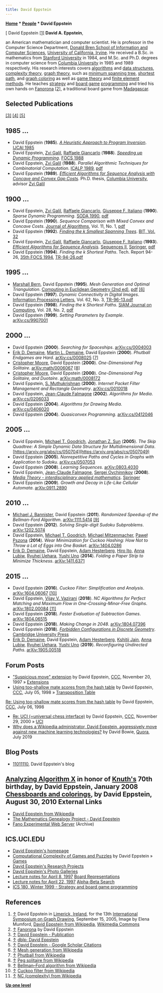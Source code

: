 ```yaml
---
title: David Eppstein
---
```

**[Home](Home "Home") * [People](People "People") * David Eppstein**

\[ David Eppstein <a id="cite-note-1" href="#cite-ref-1">[1]</a>
**David A. Eppstein**,

an American mathematician and computer scientist.
He is professor in the Computer Science Department, [Donald Bren School of Information and Computer Sciences](https://en.wikipedia.org/wiki/Donald_Bren_School_of_Information_and_Computer_Sciences), [University of California, Irvine](https://en.wikipedia.org/wiki/University_of_California,_Irvine).
He received a B.Sc. in mathematics from [Stanford University](Stanford_University "Stanford University") in 1984, and M.Sc. and Ph.D. degrees in computer science from [Columbia University](Columbia_University "Columbia University") in 1985 and 1989 respectively.
His research interests covers [algorithms](Algorithms "Algorithms") and [data structures](Data "Data"), [complexity theory](https://en.wikipedia.org/wiki/Computational_complexity_theory), [graph theory](https://en.wikipedia.org/wiki/Graph_theory), such as [minimum spanning tree](https://en.wikipedia.org/wiki/Minimum_spanning_tree), [shortest path](https://en.wikipedia.org/wiki/Shortest_path_problem), and [graph coloring](https://en.wikipedia.org/wiki/Graph_coloring) as well as [game theory](Games "Games") and [finite element methods](https://en.wikipedia.org/wiki/Finite_element_method).
He teaches [strategy](https://en.wikipedia.org/wiki/Strategy_game) and [board game](https://en.wikipedia.org/wiki/Board_game) [programming](Programming "Programming") and tried his own hands on [Fanorona](https://en.wikipedia.org/wiki/Fanorona) <a id="cite-note-2" href="#cite-ref-2">[2]</a>,
a traditional board game from [Madagascar](https://en.wikipedia.org/wiki/Madagascar).

## Selected Publications

<a id="cite-note-3" href="#cite-ref-3">[3]</a> <a id="cite-note-4" href="#cite-ref-4">[4]</a> <a id="cite-note-5" href="#cite-ref-5">[5]</a>

## 1985 ...

- David Eppstein (**1985**). *[A Heuristic Approach to Program Inversion](https://www.semanticscholar.org/paper/A-Heuristic-Approach-to-Program-Inversion-Eppstein/3f259f7bab6ebce1071e1aafb808a8948907eed2)*. [IJCAI 1985](Conferences#IJCAI1985 "Conferences")
- David Eppstein, [Zvi Galil](Mathematician#ZviGalil "Mathematician"), [Raffaele Giancarlo](Mathematician#RGiancarlo "Mathematician") (**1988**). *[Speeding up Dynamic Programming](https://ieeexplore.ieee.org/document/21965)*. [FOCS 1988](https://dblp.uni-trier.de/db/conf/focs/focs88.html)
- David Eppstein, [Zvi Galil](Mathematician#ZviGalil "Mathematician") (**1988**). *Parallel Algorithmic Techniques for Combinatorial Computation*. [ICALP 1989](https://dblp.uni-trier.de/db/conf/icalp/icalp89.html), [pdf](https://www.ics.uci.edu/~eppstein/pubs/EppGal-ICALP-89.pdf)
- David Eppstein (**1989**). *[Efficient Algorithms for Sequence Analysis with Concave and Convex Gap Costs](https://www.semanticscholar.org/paper/Efficient-algorithms-for-sequence-analysis-with-and-Eppstein/9ac9030f63ecc04ada24ebfcd159da9d8817156f)*. Ph.D. thesis, [Columbia University](Columbia_University "Columbia University"), advisor [Zvi Galil](Mathematician#ZviGalil "Mathematician")

## 1900 ...

- David Eppstein, [Zvi Galil](Mathematician#ZviGalil "Mathematician"), [Raffaele Giancarlo](Mathematician#RGiancarlo "Mathematician"), [Giuseppe F. Italiano](Mathematician#GFItaliano "Mathematician") (**1990**). *Sparse Dynamic Programming*. [SODA 1990](https://dblp.uni-trier.de/db/conf/soda/soda90.html), [pdf](http://www.cs.ust.hk/mjg_lib/bibs/DPSu/DPSu.Files/p513-eppstein.pdf)
- David Eppstein (**1990**). *Sequence Comparison with Mixed Convex and Concave Costs*. [Journal of Algorithms](https://www.journals.elsevier.com/journal-of-algorithms), Vol. 11, No. 1, [pdf](https://www.ics.uci.edu/~eppstein/pubs/Epp-Algs-90.pdf)
- David Eppstein (**1992**). *[Finding the k Smallest Spanning Trees](https://link.springer.com/article/10.1007/BF01994879)*. [BIT, Vol. 32](https://dblp.uni-trier.de/db/journals/bit/bit32.html)
- David Eppstein, [Zvi Galil](Mathematician#ZviGalil "Mathematician"), [Raffaele Giancarlo](Mathematician#RGiancarlo "Mathematician"), [Giuseppe F. Italiano](Mathematician#GFItaliano "Mathematician") (**1993**). *[Efficient Algorithms for Sequence Analysis](https://link.springer.com/chapter/10.1007/978-1-4613-9323-8_17)*. [Sequences II](https://link.springer.com/book/10.1007/978-1-4613-9323-8), [Springer](https://en.wikipedia.org/wiki/Springer_Science%2BBusiness_Media), [pdf](https://www.ics.uci.edu/~eppstein/pubs/EppGalGia-IAWS-91.pdf)
- David Eppstein (**1994**). *Finding the k Shortest Paths*. Tech. Report 94-26, [35th FOCS 1994](https://dblp.uni-trier.de/db/conf/focs/focs94.html), [TR-94-26.pdf](https://www.ics.uci.edu/%7Eeppstein/pubs/Epp-TR-94-26.pdf)

## 1995 ...

- [Marshall Bern](Mathematician#MBern "Mathematician"), David Eppstein (**1995**). *Mesh Generation and Optimal Triangulation*. [Computing in Euclidean Geometry (2nd ed)](https://www.worldscientific.com/worldscibooks/10.1142/2463), [pdf](https://www.ics.uci.edu/~eppstein/pubs/BerEpp-CEG-95.pdf) <a id="cite-note-6" href="#cite-ref-6">[6]</a>
- David Eppstein (**1997**). *Dynamic Connectivity in Digital Images*. [Information Processing Letters](https://en.wikipedia.org/wiki/Information_Processing_Letters), Vol. 62, No. 3, [TR-96-13.pdf](https://www.ics.uci.edu/~eppstein/pubs/Epp-TR-96-13.pdf)
- David Eppstein (**1998**). *Finding the k Shortest Paths*. [SIAM Journal on Computing](https://en.wikipedia.org/wiki/SIAM_Journal_on_Computing), Vol. 28, No. 2, [pdf](https://www.ics.uci.edu/~eppstein/pubs/Epp-SJC-98.pdf)
- David Eppstein (**1999**). *Setting Parameters by Example*. [arXiv:cs/9907001](https://arxiv.org/abs/cs/9907001)

## 2000 ...

- David Eppstein (**2000**). *Searching for Spaceships*. [arXiv:cs/0004003](https://arxiv.org/abs/cs/0004003)
- [Erik D. Demaine](Erik_D._Demaine "Erik D. Demaine"), [Martin L. Demaine](index.php?title=Martin_L._Demaine&action=edit&redlink=1 "Martin L. Demaine (page does not exist)"), David Eppstein (**2000**). *Phutball Endgames are Hard*. [arXiv:cs/0008025](https://arxiv.org/abs/cs/0008025) <a id="cite-note-7" href="#cite-ref-7">[7]</a>
- [Cristopher Moore](https://dblp.uni-trier.de/pers/hd/m/Moore:Cristopher), David Eppstein (**2000**). *One-Dimensional Peg Solitaire*. [arXiv:math/0006067](https://arxiv.org/abs/math/0006067) <a id="cite-note-8" href="#cite-ref-8">[8]</a>
- [Cristopher Moore](https://dblp.uni-trier.de/pers/hd/m/Moore:Cristopher), David Eppstein (**2000**). *One-Dimensional Peg Solitaire, and Duotaire*. [arXiv:math/0008172](https://arxiv.org/abs/math/0008172)
- David Eppstein, [S. Muthukrishnan](Mathematician#SMMuthukrishnan "Mathematician") (**2000**). *Internet Packet Filter Management and Rectangle Geometry*. [arXiv:cs/0010018](https://arxiv.org/abs/cs/0010018)
- David Eppstein, [Jean-Claude Falmagne](Mathematician#JCFalmagne "Mathematician") (**2002**). *Algorithms for Media*. [arXiv:cs/0206033](https://arxiv.org/abs/cs/0206033)
- David Eppstein (**2004**). *Algorithms for Drawing Media*. [arXiv:cs/0406020](https://arxiv.org/abs/cs/0406020)
- David Eppstein (**2004**). *Quasiconvex Programming*. [arXiv:cs/0412046](https://arxiv.org/abs/cs/0412046)

## 2005 ...

- David Eppstein, [Michael T. Goodrich](Mathematician#MTGoodrich "Mathematician"), [Jonathan Z. Sun](https://dblp.uni-trier.de/pers/hd/s/Sun:Jonathan_Z=) (**2005**). *The Skip Quadtree: A Simple Dynamic Data Structure for Multidimensional Data*. [https://arxiv.org/abs/cs/050704](https://arxiv.org/abs/cs/0507049)
- David Eppstein (**2005**). *Nonrepetitive Paths and Cycles in Graphs with Application to Sudoku*. [arXiv:cs/0507053](https://arxiv.org/abs/cs/0507053)
- David Eppstein (**2008**). *Learning Sequences*. [arXiv:0803.4030](https://arxiv.org/abs/0803.4030)
- David Eppstein, [Jean-Claude Falmagne](Mathematician#JCFalmagne "Mathematician"), [Sergei Ovchinnikov](https://dblp.uni-trier.de/pers/hd/o/Ovchinnikov:Sergei) (**2008**). *[Media Theory - interdisciplinary applied mathematics](https://link.springer.com/book/10.1007%2F978-3-540-71697-6)*. [Springer](https://en.wikipedia.org/wiki/Springer_Science%2BBusiness_Media)
- David Eppstein (**2009**). *Growth and Decay in Life-Like Cellular Automata*. [arXiv:0911.2890](https://arxiv.org/abs/0911.2890)

## 2010 ...

- [Michael J. Bannister](Mathematician#MJBannister "Mathematician"), David Eppstein (**2011**). *Randomized Speedup of the Bellman-Ford Algorithm*. [arXiv:1111.5414](https://arxiv.org/abs/1111.5414) <a id="cite-note-9" href="#cite-ref-9">[9]</a>
- David Eppstein (**2012**). *Solving Single-digit Sudoku Subproblems*. [arXiv:1202.5074](https://arxiv.org/abs/1202.5074)
- David Eppstein, [Michael T. Goodrich](Mathematician#MTGoodrich "Mathematician"), [Michael Mitzenmacher](Mathematician#MMitzenmacher "Mathematician"), [Paweł Pszona](https://dblp.uni-trier.de/pers/hd/p/Pszona:Pawel) (**2014**). *Wear Minimization for Cuckoo Hashing: How Not to Throw a Lot of Eggs into One Basket*. [arXiv:1404.0286](https://arxiv.org/abs/1404.0286)
- [Erik D. Demaine](Erik_D._Demaine "Erik D. Demaine"), David Eppstein, [Adam Hesterberg](https://dblp.uni-trier.de/pers/hd/h/Hesterberg:Adam), [Hiro Ito](https://dblp.uni-trier.de/pers/hd/i/Ito:Hiro), [Anna Lubiw](Mathematician#ALubiw "Mathematician"), [Ryuhei Uehara](https://dblp.uni-trier.de/pers/hd/u/Uehara:Ryuhei), [Yushi Uno](https://dblp.uni-trier.de/pers/hd/u/Uno:Yushi) (**2014**). *Folding a Paper Strip to Minimize Thickness*. [arXiv:1411.6371](https://arxiv.org/abs/1411.6371)

## 2015 ...

- David Eppstein (**2016**). *Cuckoo Filter: Simplification and Analysis*. [arXiv:1604.06067](https://arxiv.org/abs/1604.06067) <a id="cite-note-10" href="#cite-ref-10">[10]</a>
- David Eppstein, [Vijay V. Vazirani](Mathematician#VVazirani "Mathematician") (**2018**). *NC Algorithms for Perfect Matching and Maximum Flow in One-Crossing-Minor-Free Graphs*. [arXiv:1802.00084](https://arxiv.org/abs/1802.00084) <a id="cite-note-11" href="#cite-ref-11">[11]</a>
- David Eppstein (**2018**). *Faster Evaluation of Subtraction Games*. [arXiv:1804.06515](https://arxiv.org/abs/1804.06515)
- David Eppstein (**2018**). *Making Change in 2048*. [arXiv:1804.07396](https://arxiv.org/abs/1804.07396)
- David Eppstein (**2018**). *[Forbidden Configurations in Discrete Geometry](https://www.ics.uci.edu/~eppstein/forbidden/)*. [Cambridge University Press](https://en.wikipedia.org/wiki/Cambridge_University_Press)
- [Erik D. Demaine](Erik_D._Demaine "Erik D. Demaine"), David Eppstein, [Adam Hesterberg](https://dblp.uni-trier.de/pers/hd/h/Hesterberg:Adam), [Kshitij Jain](https://dblp.uni-trier.de/pers/hd/j/Jain:Kshitij), [Anna Lubiw](Mathematician#ALubiw "Mathematician"), [Ryuhei Uehara](https://dblp.uni-trier.de/pers/hd/u/Uehara:Ryuhei), [Yushi Uno](https://dblp.uni-trier.de/pers/hd/u/Uno:Yushi) (**2019**). *Reconfiguring Undirected Paths*. [arXiv:1905.00518](https://arxiv.org/abs/1905.00518)

## Forum Posts

- ["Suspicious move" extension](https://www.stmintz.com/ccc/index.php?id=12201) by David Eppstein, [CCC](CCC "CCC"), November 20, 1997 » [Extensions](Extensions "Extensions")
- [Using too-shallow mate scores from the hash table](https://www.stmintz.com/ccc/index.php?id=58) by David Eppstein, [CCC](CCC "CCC"), July 05, 1998 » [Transposition Table](Transposition_Table "Transposition Table")

[Re: Using too-shallow mate scores from the hash table](https://www.stmintz.com/ccc/index.php?id=21814) by David Eppstein, [CCC](CCC "CCC"), July 06, 1998

- [Re: UCI (=universal chess interface)](https://www.stmintz.com/ccc/index.php?id=141876) by David Eppstein, [CCC](CCC "CCC"), November 29, 2000 » [UCI](UCI "UCI")
- [Why does a Wikipedia administrator, David Eppstein, aggressively move against new machine learning technologies?](https://www.quora.com/Why-does-a-Wikipedia-administrator-David-Eppstein-aggressively-move-against-new-machine-learning-technologies) by David Bowie, [Quora](https://en.wikipedia.org/wiki/Quora), July 2019

## Blog Posts

- [11011110](https://11011110.github.io/blog/), David Eppstein's blog

## [Analyzing Algorithm X](https://11011110.github.io/blog/2008/01/10/analyzing-algorithm-x.html) in honor of [Knuth's](Donald_Knuth "Donald Knuth") 70th birthday, by David Eppstein, January 2008 [Chessboards and colorings](https://11011110.github.io/blog/2010/08/30/chessboards-and-colorings.html), by David Eppstein, August 30, 2010 External Links

- [David Eppstein from Wikipedia](https://en.wikipedia.org/wiki/David_Eppstein)
- [The Mathematics Genealogy Project - David Eppstein](https://www.genealogy.math.ndsu.nodak.edu/id.php?id=120697)
- [Fano Experimental Web Server](https://archive.vn/fano.ics.uci.edu) (Archive)

## ICS.UCI.EDU

- [David Eppstein's homepage](https://www.ics.uci.edu/%7Eeppstein/)
- [Computational Complexity of Games and Puzzles](https://www.ics.uci.edu/~eppstein/cgt/hard.html) by David Eppstein » [Games](Games "Games")
- [David Eppstein's Research Projects](https://www.ics.uci.edu/%7Eeppstein/projects/)
- [David Eppstein's Photo Galleries](https://www.ics.uci.edu/%7Eeppstein/pix/)
- [Lecture notes for April 8, 1997](https://www.ics.uci.edu/%7Eeppstein/180a/970408.html) [Board Representations](Board_Representation "Board Representation")
- [Lecture notes for April 22, 1997](https://www.ics.uci.edu/%7Eeppstein/180a/970422.html) [Alpha-Beta Search](Alpha-Beta "Alpha-Beta")
- [ICS 180, Winter 1999 - Strategy and board game programming](https://www.ics.uci.edu/~eppstein/180a/index.html)

## References

1. <a id="cite-ref-1" href="#cite-note-1">↑</a> David Eppstein in [Limerick, Ireland](https://en.wikipedia.org/wiki/Limerick), for the 13th [International Symposium on Graph Drawing](https://en.wikipedia.org/wiki/International_Symposium_on_Graph_Drawing), September 15, 2005, Image by Elena Mumford, [David Eppstein from Wikipedia](https://en.wikipedia.org/wiki/David_Eppstein), [Wikimedia Commons](https://en.wikipedia.org/wiki/Wikimedia_Commons)
1. <a id="cite-ref-2" href="#cite-note-2">↑</a> [Fanorona](https://www.ics.uci.edu/%7Eeppstein/180a/projects/fanorona/) by David Eppstein
1. <a id="cite-ref-3" href="#cite-note-3">↑</a> [David Eppstein - Publication](https://www.ics.uci.edu/~eppstein/pubs/)
1. <a id="cite-ref-4" href="#cite-note-4">↑</a> [dblp: David Eppstein](https://dblp.uni-trier.de/pers/hd/e/Eppstein:David)
1. <a id="cite-ref-5" href="#cite-note-5">↑</a> [David Eppstein - Google Scholar Citations](https://scholar.google.com/citations?user=QSY7ufMAAAAJ&hl=en)
1. <a id="cite-ref-6" href="#cite-note-6">↑</a> [Mesh generation from Wikipedia](https://en.wikipedia.org/wiki/Mesh_generation)
1. <a id="cite-ref-7" href="#cite-note-7">↑</a> [Phutball from Wikipedia](https://en.wikipedia.org/wiki/Phutball)
1. <a id="cite-ref-8" href="#cite-note-8">↑</a> [Peg solitaire from Wikipedia](https://en.wikipedia.org/wiki/Peg_solitaire)
1. <a id="cite-ref-9" href="#cite-note-9">↑</a> [Bellman–Ford algorithm from Wikipedia](https://en.wikipedia.org/wiki/Bellman%E2%80%93Ford_algorithm)
1. <a id="cite-ref-10" href="#cite-note-10">↑</a> [Cuckoo filter from Wikipedia](https://en.wikipedia.org/wiki/Cuckoo_filter)
1. <a id="cite-ref-11" href="#cite-note-11">↑</a> [NC (complexity) from Wikipedia](<https://en.wikipedia.org/wiki/NC_(complexity)>)

**[Up one level](People "People")**

